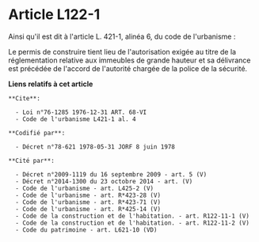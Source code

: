 # Article L122-1

Ainsi qu'il est dit à l'article L. 421-1, alinéa 6, du code de l'urbanisme :

Le permis de construire tient lieu de l'autorisation exigée au titre de la réglementation relative aux immeubles de grande
hauteur et sa délivrance est précédée de l'accord de l'autorité chargée de la police de la sécurité.

**Liens relatifs à cet article**

	**Cite**:

	  - Loi n°76-1285 1976-12-31 ART. 68-VI
	  - Code de l'urbanisme L421-1 al. 4

	**Codifié par**:

	  - Décret n°78-621 1978-05-31 JORF 8 juin 1978

	**Cité par**:

	  - Décret n°2009-1119 du 16 septembre 2009 - art. 5 (V)
	  - Décret n°2014-1300 du 23 octobre 2014 - art. (V)
	  - Code de l'urbanisme - art. L425-2 (V)
	  - Code de l'urbanisme - art. R*423-28 (V)
	  - Code de l'urbanisme - art. R*423-71 (V)
	  - Code de l'urbanisme - art. R*425-14 (V)
	  - Code de la construction et de l'habitation. - art. R122-11-1 (V)
	  - Code de la construction et de l'habitation. - art. R122-11-2 (V)
	  - Code du patrimoine - art. L621-10 (VD)
